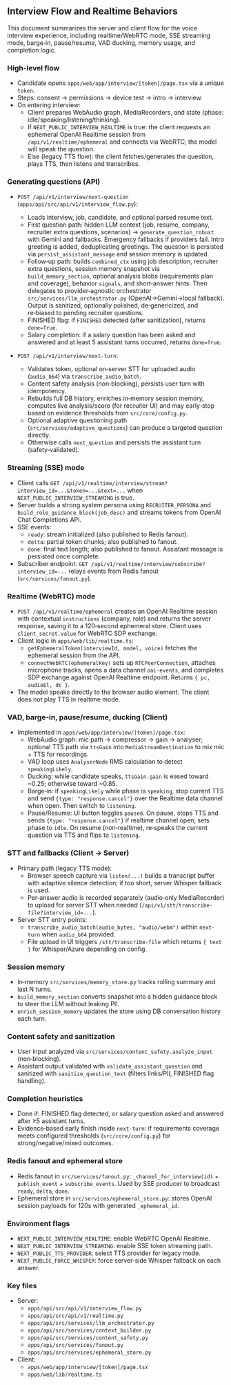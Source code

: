 ## Interview Flow and Realtime Behaviors

This document summarizes the server and client flow for the voice interview experience, including realtime/WebRTC mode, SSE streaming mode, barge‑in, pause/resume, VAD ducking, memory usage, and completion logic.

### High-level flow
- Candidate opens `apps/web/app/interview/[token]/page.tsx` via a unique `token`.
- Steps: consent → permissions → device test → intro → interview.
- On entering interview:
  - Client prepares WebAudio graph, MediaRecorders, and state (phase: idle/speaking/listening/thinking).
  - If `NEXT_PUBLIC_INTERVIEW_REALTIME` is true: the client requests an ephemeral OpenAI Realtime session from `/api/v1/realtime/ephemeral` and connects via WebRTC; the model will speak the question.
  - Else (legacy TTS flow): the client fetches/generates the question, plays TTS, then listens and transcribes.

### Generating questions (API)
- `POST /api/v1/interview/next-question` (`apps/api/src/api/v1/interview_flow.py`):
  - Loads interview, job, candidate, and optional parsed resume text.
  - First question path: hidden LLM context (job, resume, company, recruiter extra questions, scenarios) → `generate_question_robust` with Gemini and fallbacks. Emergency fallbacks if providers fail. Intro greeting is added, deduplicating greetings. The question is persisted via `persist_assistant_message` and session memory is updated.
  - Follow‑up path: builds `combined_ctx` using job description, recruiter extra questions, session memory snapshot via `build_memory_section`, optional analysis blobs (requirements plan and coverage), behavior `signals`, and short‑answer hints. Then delegates to provider‑agnostic orchestrator `src/services/llm_orchestrator.py` (OpenAI→Gemini→local fallback). Output is sanitized, optionally polished, de‑genericized, and re‑biased to pending recruiter questions.
  - FINISHED flag: if `FINISHED` detected (after sanitization), returns `done=True`.
  - Salary completion: if a salary question has been asked and answered and at least 5 assistant turns occurred, returns `done=True`.

- `POST /api/v1/interview/next-turn`:
  - Validates token, optional on‑server STT for uploaded audio (`audio_b64`) via `transcribe_audio_batch`.
  - Content safety analysis (non‑blocking), persists user turn with idempotency.
  - Rebuilds full DB history, enriches in‑memory session memory, computes live analysis/score (for recruiter UI) and may early‑stop based on evidence thresholds from `src/core/config.py`.
  - Optional adaptive questioning path (`src/services/adaptive_questions`) can produce a targeted question directly.
  - Otherwise calls `next_question` and persists the assistant turn (safety‑validated).

### Streaming (SSE) mode
- Client calls `GET /api/v1/realtime/interview/stream?interview_id=...&token=...&text=...` when `NEXT_PUBLIC_INTERVIEW_STREAMING` is true.
- Server builds a strong system persona using `RECRUITER_PERSONA` and `build_role_guidance_block(job_desc)` and streams tokens from OpenAI Chat Completions API.
- SSE events:
  - `ready`: stream initialized (also published to Redis fanout).
  - `delta`: partial token chunks; also published to fanout.
  - `done`: final text length; also published to fanout. Assistant message is persisted once complete.
- Subscriber endpoint: `GET /api/v1/realtime/interview/subscribe?interview_id=...` relays events from Redis fanout (`src/services/fanout.py`).

### Realtime (WebRTC) mode
- `POST /api/v1/realtime/ephemeral` creates an OpenAI Realtime session with contextual `instructions` (company, role) and returns the server response, saving it to a 120‑second ephemeral store. Client uses `client_secret.value` for WebRTC SDP exchange.
- Client logic in `apps/web/lib/realtime.ts`:
  - `getEphemeralToken(interviewId, model, voice)` fetches the ephemeral session from the API.
  - `connectWebRTC(ephemeralKey)` sets up `RTCPeerConnection`, attaches microphone tracks, opens a data channel `oai-events`, and completes SDP exchange against OpenAI Realtime endpoint. Returns `{ pc, audioEl, dc }`.
- The model speaks directly to the browser audio element. The client does not play TTS in realtime mode.

### VAD, barge‑in, pause/resume, ducking (Client)
- Implemented in `apps/web/app/interview/[token]/page.tsx`:
  - WebAudio graph: mic path → compressor → gain → analyser; optional TTS path via `ttsGain` into `MediaStreamDestination` to mix mic + TTS for recordings.
  - VAD loop uses `AnalyserNode` RMS calculation to detect `speakingLikely`.
  - Ducking: while candidate speaks, `ttsGain.gain` is eased toward ~0.25; otherwise toward ~0.85.
  - Barge‑in: if `speakingLikely` while phase is `speaking`, stop current TTS and send `{type: "response.cancel"}` over the Realtime data channel when open. Then switch to `listening`.
  - Pause/Resume: UI button toggles `paused`. On pause, stops TTS and sends `{type: "response.cancel"}` if realtime channel open; sets phase to `idle`. On resume (non‑realtime), re‑speaks the current question via TTS and flips to `listening`.

### STT and fallbacks (Client → Server)
- Primary path (legacy TTS mode):
  - Browser speech capture via `listen(...)` builds a transcript buffer with adaptive silence detection; if too short, server Whisper fallback is used.
  - Per‑answer audio is recorded separately (audio‑only MediaRecorder) to upload for server STT when needed (`/api/v1/stt/transcribe-file?interview_id=...`).
- Server STT entry points:
  - `transcribe_audio_batch(audio_bytes, "audio/webm")` within `next-turn` when `audio_b64` provided.
  - File upload in UI triggers `/stt/transcribe-file` which returns `{ text }` for Whisper/Azure depending on config.

### Session memory
- In‑memory `src/services/memory_store.py` tracks rolling summary and last N turns.
- `build_memory_section` converts snapshot into a hidden guidance block to steer the LLM without leaking PII.
- `enrich_session_memory` updates the store using DB conversation history each turn.

### Content safety and sanitization
- User input analyzed via `src/services/content_safety.analyze_input` (non‑blocking).
- Assistant output validated with `validate_assistant_question` and sanitized with `sanitize_question_text` (filters links/PII, FINISHED flag handling).

### Completion heuristics
- Done if: FINISHED flag detected, or salary question asked and answered after ≥5 assistant turns.
- Evidence‑based early finish inside `next-turn`: if requirements coverage meets configured thresholds (`src/core/config.py`) for strong/negative/mixed outcomes.

### Redis fanout and ephemeral store
- Redis fanout in `src/services/fanout.py`: `_channel_for_interview(id)` + `publish_event` + `subscribe_events`. Used by SSE producer to broadcast `ready`, `delta`, `done`.
- Ephemeral store in `src/services/ephemeral_store.py`: stores OpenAI session payloads for 120s with generated `_ephemeral_id`.

### Environment flags
- `NEXT_PUBLIC_INTERVIEW_REALTIME`: enable WebRTC OpenAI Realtime.
- `NEXT_PUBLIC_INTERVIEW_STREAMING`: enable SSE token streaming path.
- `NEXT_PUBLIC_TTS_PROVIDER`: select TTS provider for legacy mode.
- `NEXT_PUBLIC_FORCE_WHISPER`: force server‑side Whisper fallback on each answer.

### Key files
- Server:
  - `apps/api/src/api/v1/interview_flow.py`
  - `apps/api/src/api/v1/realtime.py`
  - `apps/api/src/services/llm_orchestrator.py`
  - `apps/api/src/services/context_builder.py`
  - `apps/api/src/services/content_safety.py`
  - `apps/api/src/services/fanout.py`
  - `apps/api/src/services/ephemeral_store.py`
- Client:
  - `apps/web/app/interview/[token]/page.tsx`
  - `apps/web/lib/realtime.ts`


